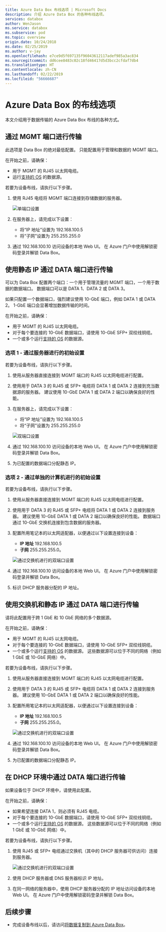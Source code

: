 ```yaml
---
title: Azure Data Box 布线选项 | Microsoft Docs
description: 介绍 Azure Data Box 的各种布线选项。
services: databox
author: WenJason
ms.service: databox
ms.subservice: pod
ms.topic: overview
origin.date: 10/24/2018
ms.date: 02/25/2019
ms.author: v-jay
ms.openlocfilehash: e7ce9d5f697135f96043612117adef985a3ac834
ms.sourcegitcommit: dd6cee8483c02c18fd46417d5d3bcc2cfdaf7db4
ms.translationtype: HT
ms.contentlocale: zh-CN
ms.lasthandoff: 02/22/2019
ms.locfileid: "56666687"
---
```

# <a name="cabling-options-for-your-azure-data-box"></a>Azure Data Box 的布线选项

本文介绍用于数据传输的 Azure Data Box 布线的各种方式。

## <a name="transfer-via-mgmt-port"></a>通过 MGMT 端口进行传输

此选项是 Data Box 的绝对最低配置。 只能配置用于管理和数据的 MGMT 端口。

在开始之前，请确保：

- 用于 MGMT 的 RJ45 以太网电缆。
- 运行[支持的 OS](data-box-system-requirements.md#supported-operating-systems-for-clients) 的数据源。

若要为设备布线，请执行以下步骤。

1. 使用 RJ45 电缆将 MGMT 端口连接到存储数据的服务器。

    ![单端口设置](media/data-box-cable-options/cabling-mgmt-only.png)

2. 在服务器上，请完成以下设置：

    - 将“IP 地址”设置为 192.168.100.5
    - 将“子网”设置为 255.255.255.0

3. 通过 192.168.100.10 访问设备的本地 Web UI。 在 Azure 门户中使用解锁密码登录并解锁 Data Box。


## <a name="transfer-via-data-port-with-static-ips"></a>使用静态 IP 通过 DATA 端口进行传输

可以为 Data Box 配置两个端口：一个用于管理流量的 MGMT 端口，一个用于数据的数据端口。 数据端口可以是 DATA 1、DATA 2 或 DATA 3。

如果只配置一个数据端口，强烈建议使用 10-GbE 端口，例如 DATA 1 或 DATA 2。 1-GbE 端口会显著增加数据传输的时间。

在开始之前，请确保：

- 用于 MGMT 的 RJ45 以太网电缆。
- 对于每个要连接的 10-GbE 数据端口，请使用 10-GbE SFP+ 双绞线铜缆。
- 一个或多个运行[支持的 OS](data-box-system-requirements.md#supported-operating-systems-for-clients) 的数据源。

### <a name="option-1---initial-setup-via-server"></a>选项 1 - 通过服务器进行的初始设置

若要为设备布线，请执行以下步骤。

1. 使用从服务器直接连接到 MGMT 端口的 RJ45 以太网电缆进行配置。
2. 使用用于 DATA 3 的 RJ45 或 SFP+ 电缆将 DATA 1 或 DATA 2 连接到充当数据源的服务器。 建议使用 10-GbE DATA 1 或 DATA 2 端口以确保良好的性能。
3. 在服务器上，请完成以下设置：

    - 将“IP 地址”设置为 192.168.100.5
    - 将“子网”设置为 255.255.255.0

    ![双端口设置](media/data-box-cable-options/cabling-2-port-setup.png)

3. 通过 192.168.100.10 访问设备的本地 Web UI。 在 Azure 门户中使用解锁密码登录并解锁 Data Box。
4. 为已配置的数据端口分配静态 IP。

### <a name="option-2---initial-setup-via-separate-computer"></a>选项 2 - 通过单独的计算机进行的初始设置

若要为设备布线，请执行以下步骤。

1. 使用从服务器直接连接到 MGMT 端口的 RJ45 以太网电缆进行配置。
2. 使用用于 DATA 3 的 RJ45 或 SFP+ 电缆将 DATA 1 或 DATA 2 连接到服务器。 建议使用 10-GbE DATA 1 或 DATA 2 端口以确保良好的性能。 数据端口通过 10-GbE 交换机连接到包含数据的服务器。
3. 配置所用笔记本的以太网适配器，以便通过以下设置连接到设备：

    - **IP 地址** 192.168.100.5
    - **子网** 255.255.255.0。

    ![通过交换机进行的双端口设置](media/data-box-cable-options/cabling-with-static-ip.png)

3. 通过 192.168.100.10 访问设备的本地 Web UI。 在 Azure 门户中使用解锁密码登录并解锁 Data Box。
4. 标识 DHCP 服务器分配的 IP 地址。

## <a name="transfer-via-data-port-with-static-ips-using-a-switch"></a>使用交换机和静态 IP 通过 DATA 端口进行传输 

请将此配置用于跨 1 GbE 和 10 GbE 网络的多个数据源。

在开始之前，请确保：

- 用于 MGMT 的 RJ45 以太网电缆。
- 对于每个要连接的 10-GbE 数据端口，请使用 10-GbE SFP+ 双绞线铜缆。
- 一个或多个运行[支持的 OS](data-box-system-requirements.md#supported-operating-systems-for-clients) 的数据源。 这些数据源可以位于不同的网络（例如 1 GbE 或 10-GbE 网络）中。

若要为设备布线，请执行以下步骤。

1. 使用从服务器直接连接到 MGMT 端口的 RJ45 以太网电缆进行配置。
2. 使用用于 DATA 3 的 RJ45 或 SFP+ 电缆将 DATA 1 或 DATA 2 连接到服务器。 建议使用 10-GbE DATA 1 或 DATA 2 端口以确保良好的性能。
3. 配置所用笔记本的以太网适配器，以便通过以下设置连接到设备：

    - **IP 地址** 192.168.100.5
    - **子网** 255.255.255.0。

    ![通过交换机进行的双端口设置](media/data-box-cable-options/cabling-with-switch-static-ip.png)

3. 通过 192.168.100.10 访问设备的本地 Web UI。 在 Azure 门户中使用解锁密码登录并解锁 Data Box。
4. 为已配置的数据端口分配静态 IP。


## <a name="transfer-via-data-port-in-a-dhcp-environment"></a>在 DHCP 环境中通过 DATA 端口进行传输

如果设备位于 DHCP 环境中，请使用此配置。

在开始之前，请确保：

- 如果希望连接 DATA 1，则必须有 RJ45 电缆。
- 对于每个要连接的 10-GbE 数据端口，请使用 10-GbE SFP+ 双绞线铜缆。
- 一个或多个运行[支持的 OS](data-box-system-requirements.md#supported-operating-systems-for-clients) 的数据源。 这些数据源可以位于不同的网络（例如 1 GbE 或 10-GbE 网络）中。

若要为设备布线，请执行以下步骤。

1. 使用 RJ45 或 SFP+ 电缆通过交换机（其中的 DHCP 服务器可供访问）连接到服务器。

    ![通过交换机进行的双端口设置](media/data-box-cable-options/cabling-dhcp-data-only.png)
2. 使用 DHCP 服务器或 DNS 服务器标识 IP 地址。
3. 在同一网络的服务器中，使用 DHCP 服务器分配的 IP 地址访问设备的本地 Web UI。 在 Azure 门户中使用解锁密码登录并解锁 Data Box。

## <a name="next-steps"></a>后续步骤

- 完成设备布线以后，请访问[将数据复制到 Azure Data Box](data-box-deploy-copy-data.md)。
